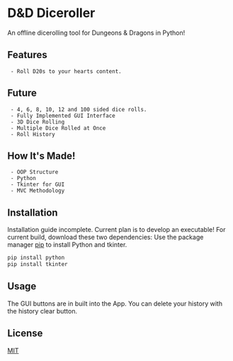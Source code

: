  # D&D Diceroller

 An offline dicerolling tool for Dungeons & Dragons in Python!

 ## Features

     - Roll D20s to your hearts content.

 ## Future

     - 4, 6, 8, 10, 12 and 100 sided dice rolls.
     - Fully Implemented GUI Interface
     - 3D Dice Rolling
     - Multiple Dice Rolled at Once
     - Roll History

 ## How It's Made!

     - OOP Structure
     - Python
     - Tkinter for GUI
     - MVC Methodology

 ## Installation

 Installation guide incomplete. Current plan is to develop an executable! For current build, download these two dependencies:
 Use the package manager [pip](https://pip.pypa.io/en/stable/) to install Python and tkinter.

 ```bash
 pip install python
 pip install tkinter
 ```

 ## Usage

 The GUI buttons are in built into the App. You can delete your history with the history clear button.


 ## License
 [MIT](https://choosealicense.com/licenses/mit/)
